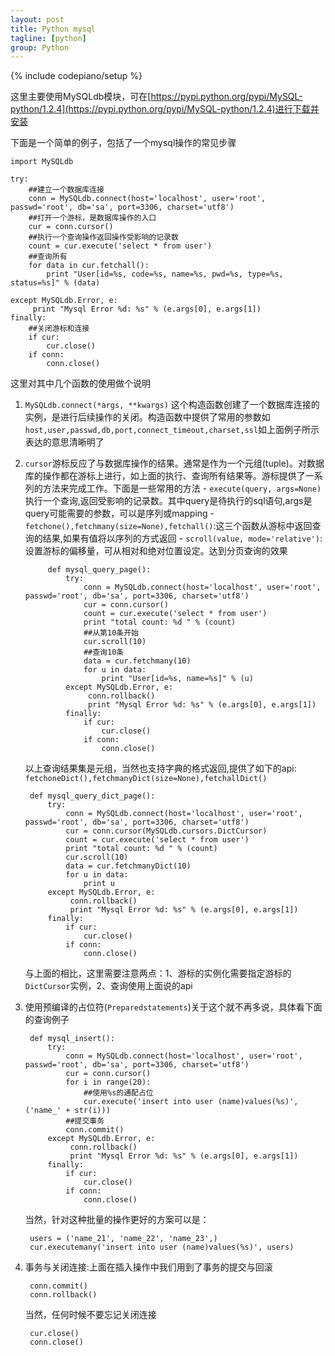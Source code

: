 ```yaml
---
layout: post
title: Python mysql
tagline: [python] 
group: Python
---
```

{% include codepiano/setup %}

这里主要使用MySQLdb模块，可在[https://pypi.python.org/pypi/MySQL-python/1.2.4](https://pypi.python.org/pypi/MySQL-python/1.2.4)进行下载并安装

下面是一个简单的例子，包括了一个mysql操作的常见步骤

	import MySQLdb

	try:
		##建立一个数据库连接
		conn = MySQLdb.connect(host='localhost', user='root', passwd='root', db='sa', port=3306, charset='utf8')
		##打开一个游标，是数据库操作的入口
		cur = conn.cursor()
		##执行一个查询操作返回操作受影响的记录数
		count = cur.execute('select * from user')
		##查询所有
		for data in cur.fetchall():
			print "User[id=%s, code=%s, name=%s, pwd=%s, type=%s, status=%s]" % (data)
			
	except MySQLdb.Error, e:
		 print "Mysql Error %d: %s" % (e.args[0], e.args[1])
	finally:
		##关闭游标和连接
		if cur:
			cur.close()
		if conn:
			conn.close()

这里对其中几个函数的使用做个说明

1. `MySQLdb.connect(*args, **kwargs)` 这个构造函数创建了一个数据库连接的实例，是进行后续操作的关闭。构造函数中提供了常用的参数如
`host,user,passwd,db,port,connect_timeout,charset,ssl`如上面例子所示表达的意思清晰明了

2. `cursor`游标反应了与数据库操作的结果。通常是作为一个元组(tuple)。对数据库的操作都在游标上进行，如上面的执行、查询所有结果等。游标提供了一系列的方法来完成工作。下面是一些常用的方法
       - `execute(query, args=None)` 执行一个查询,返回受影响的记录数。其中query是待执行的sql语句,args是query可能需要的参数，可以是序列或mapping
       - `fetchone(),fetchmany(size=None),fetchall()`:这三个函数从游标中返回查询的结果,如果有值将以序列的方式返回
       - `scroll(value, mode='relative')`:设置游标的偏移量，可从相对和绝对位置设定。达到分页查询的效果
		


			def mysql_query_page():
				try:
					conn = MySQLdb.connect(host='localhost', user='root', passwd='root', db='sa', port=3306, charset='utf8')
					cur = conn.cursor()
					count = cur.execute('select * from user')
					print "total count: %d " % (count)
					##从第10条开始
					cur.scroll(10)
					##查询10条
					data = cur.fetchmany(10)
					for u in data:
						print "User[id=%s, name=%s]" % (u)
				except MySQLdb.Error, e:
					 conn.rollback()
					 print "Mysql Error %d: %s" % (e.args[0], e.args[1])
				finally:
					if cur:
						cur.close()
					if conn:
						conn.close()

	以上查询结果集是元组，当然也支持字典的格式返回,提供了如下的api: `fetchoneDict(),fetchmanyDict(size=None),fetchallDict()`
	
		def mysql_query_dict_page():
			try:
				conn = MySQLdb.connect(host='localhost', user='root', passwd='root', db='sa', port=3306, charset='utf8')
				cur = conn.cursor(MySQLdb.cursors.DictCursor)
				count = cur.execute('select * from user')
				print "total count: %d " % (count)
				cur.scroll(10)
				data = cur.fetchmanyDict(10)
				for u in data:
					print u
			except MySQLdb.Error, e:
				 conn.rollback()
				 print "Mysql Error %d: %s" % (e.args[0], e.args[1])
			finally:
				if cur:
					cur.close()
				if conn:
					conn.close()

	与上面的相比，这里需要注意两点：1、游标的实例化需要指定游标的`DictCursor`实例，2、查询使用上面说的api

3. 使用预编译的占位符(`Preparedstatements`)关于这个就不再多说，具体看下面的查询例子

		def mysql_insert():
		    try:
		        conn = MySQLdb.connect(host='localhost', user='root', passwd='root', db='sa', port=3306, charset='utf8')
		        cur = conn.cursor()
		        for i in range(20):
		            ##使用%s的通配占位
		            cur.execute('insert into user (name)values(%s)', ('name_' + str(i)))
		        ##提交事务
		        conn.commit()
		    except MySQLdb.Error, e:
		         conn.rollback()
		         print "Mysql Error %d: %s" % (e.args[0], e.args[1])
		    finally:
		        if cur:
		            cur.close()
		        if conn:
		            conn.close()
	
	当然，针对这种批量的操作更好的方案可以是： 

        users = ('name_21', 'name_22', 'name_23',)
        cur.executemany('insert into user (name)values(%s)', users)

4. 事务与关闭连接:上面在插入操作中我们用到了事务的提交与回滚

		conn.commit()
		conn.rollback()

	当然，任何时候不要忘记关闭连接  

		cur.close()
		conn.close()
